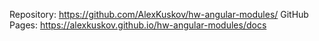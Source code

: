 Repository: https://github.com/AlexKuskov/hw-angular-modules/
GitHub Pages: https://alexkuskov.github.io/hw-angular-modules/docs
